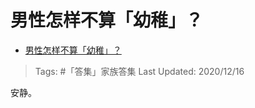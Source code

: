 # 男性怎样不算「幼稚」？

- [男性怎样不算「幼稚」？](https://www.zhihu.com/question/45730566/answer/1422907306)

>Tags: #「答集」家族答集
>Last Updated: 2020/12/16

安静。